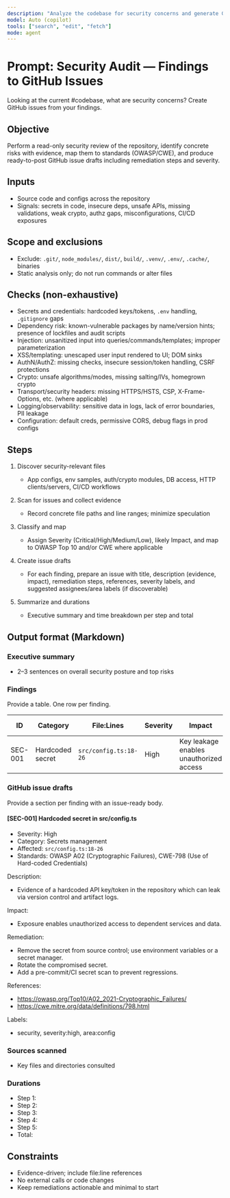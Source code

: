 ```yaml
---
description: "Analyze the codebase for security concerns and generate GitHub-issue-ready findings with severity and remediation"
model: Auto (copilot)
tools: ["search", "edit", "fetch"]
mode: agent
---
```


# Prompt: Security Audit — Findings to GitHub Issues

Looking at the current #codebase, what are security concerns? Create GitHub issues from your findings.

## Objective

Perform a read-only security review of the repository, identify concrete risks with evidence, map them to standards (OWASP/CWE), and produce ready-to-post GitHub issue drafts including remediation steps and severity.

## Inputs

- Source code and configs across the repository
- Signals: secrets in code, insecure deps, unsafe APIs, missing validations, weak crypto, authz gaps, misconfigurations, CI/CD exposures

## Scope and exclusions

- Exclude: `.git/`, `node_modules/`, `dist/`, `build/`, `.venv/`, `.env/`, `.cache/`, binaries
- Static analysis only; do not run commands or alter files

## Checks (non-exhaustive)

- Secrets and credentials: hardcoded keys/tokens, `.env` handling, `.gitignore` gaps
- Dependency risk: known-vulnerable packages by name/version hints; presence of lockfiles and audit scripts
- Injection: unsanitized input into queries/commands/templates; improper parameterization
- XSS/templating: unescaped user input rendered to UI; DOM sinks
- AuthN/AuthZ: missing checks, insecure session/token handling, CSRF protections
- Crypto: unsafe algorithms/modes, missing salting/IVs, homegrown crypto
- Transport/security headers: missing HTTPS/HSTS, CSP, X-Frame-Options, etc. (where applicable)
- Logging/observability: sensitive data in logs, lack of error boundaries, PII leakage
- Configuration: default creds, permissive CORS, debug flags in prod configs

## Steps

1. Discover security-relevant files

   - App configs, env samples, auth/crypto modules, DB access, HTTP clients/servers, CI/CD workflows

2. Scan for issues and collect evidence

   - Record concrete file paths and line ranges; minimize speculation

3. Classify and map

   - Assign Severity (Critical/High/Medium/Low), likely Impact, and map to OWASP Top 10 and/or CWE where applicable

4. Create issue drafts

   - For each finding, prepare an issue with title, description (evidence, impact), remediation steps, references, severity labels, and suggested assignees/area labels (if discoverable)

5. Summarize and durations
   - Executive summary and time breakdown per step and total

## Output format (Markdown)

### Executive summary

- 2–3 sentences on overall security posture and top risks

### Findings

Provide a table. One row per finding.

| ID      | Category         | File:Lines            | Severity | Impact                                  | OWASP/CWE   | Brief remediation                      |
| ------- | ---------------- | --------------------- | -------- | --------------------------------------- | ----------- | -------------------------------------- |
| SEC-001 | Hardcoded secret | `src/config.ts:18-26` | High     | Key leakage enables unauthorized access | A02/CWE-798 | Move secrets to vault/env; rotate keys |

### GitHub issue drafts

Provide a section per finding with an issue-ready body.

#### [SEC-001] Hardcoded secret in src/config.ts

- Severity: High
- Category: Secrets management
- Affected: `src/config.ts:18-26`
- Standards: OWASP A02 (Cryptographic Failures), CWE-798 (Use of Hard-coded Credentials)

Description:

- Evidence of a hardcoded API key/token in the repository which can leak via version control and artifact logs.

Impact:

- Exposure enables unauthorized access to dependent services and data.

Remediation:

- Remove the secret from source control; use environment variables or a secret manager.
- Rotate the compromised secret.
- Add a pre-commit/CI secret scan to prevent regressions.

References:

- https://owasp.org/Top10/A02_2021-Cryptographic_Failures/
- https://cwe.mitre.org/data/definitions/798.html

Labels:

- security, severity:high, area:config

### Sources scanned

- Key files and directories consulted

### Durations

- Step 1: <duration>
- Step 2: <duration>
- Step 3: <duration>
- Step 4: <duration>
- Step 5: <duration>
- Total: <duration>

## Constraints

- Evidence-driven; include file:line references
- No external calls or code changes
- Keep remediations actionable and minimal to start
